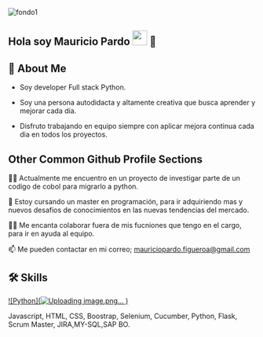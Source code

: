 
![fondo1](https://github.com/Mauro90P/Mauro90P/assets/107511034/229acb7e-2c03-4762-ac74-25d57b96ebd5)

## Hola soy Mauricio Pardo <img src="https://raw.githubusercontent.com/iampavangandhi/iampavangandhi/master/gifs/Hi.gif" width="30px"> 🚀
## 🚀 About Me

- Soy developer Full stack Python.

- Soy una persona autodidacta y altamente creativa que busca aprender y mejorar cada día.
- Disfruto trabajando en equipo siempre con aplicar mejora continua cada dia en todos los proyectos.


## Other Common Github Profile Sections
👩‍💻 Actualmente me encuentro en un proyecto de investigar parte de un codigo de cobol para migrarlo a python.

🧠 Estoy cursando un master en programación, para ir adquiriendo mas y nuevos desafios de conocimientos en las nuevas tendencias del mercado.

👯‍♀️ Me encanta colaborar fuera de mis fucniones que tengo en el cargo, para ir en ayuda al equipo.

📫 Me pueden contactar en mi correo; mauriciopardo.figueroa@gmail.com



## 🛠 Skills
[![Python](![Uploading image.png…]()
)](https://iconos8.es/icon/13441/python)



Javascript, HTML, CSS, Boostrap, Selenium, Cucumber, Python, Flask, Scrum Master, JIRA,MY-SQL,SAP BO.

